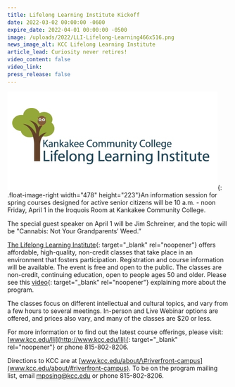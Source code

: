 ```yaml
---
title: Lifelong Learning Institute Kickoff
date: 2022-03-02 00:00:00 -0600
expire_date: 2022-04-01 00:00:00 -0500
image: /uploads/2022/LLI-Lifelong-Learning466x516.png
news_image_alt: KCC Lifelong Learning Institute
article_lead: Curiosity never retires!
video_content: false
video_link:
press_release: false
---
```

![](/uploads/2022/lli-lifelong-learning478x223.png){: .float-image-right width="478" height="223"}An information session for spring courses designed for active senior citizens will be 10 a.m. - noon Friday, April 1 in the Iroquois Room at Kankakee Community College.&nbsp;

The special guest speaker on April 1 will be Jim Schreiner, and the topic will be "Cannabis: Not Your Grandparents’ Weed.”

[The Lifelong Learning Institute](http://www.kcc.edu/lli){: target="_blank" rel="noopener"} offers affordable, high-quality, non-credit classes that take place in an environment that fosters participation. Registration and course information will be available. The event is free and open to the public. The classes are non-credit, continuing education, open to people ages 50 and older. Please see this [video](https://www.youtube.com/watch?v=eWohwTmFZK0){: target="_blank" rel="noopener"}&nbsp;explaining more about the program.

The classes focus on different intellectual and cultural topics, and vary from a few hours to several meetings. In-person and Live Webinar options are offered, and prices also vary, and many of the classes are $20 or less.

For more information or to find out the latest course offerings, please visit: [www.kcc.edu/lli](http://www.kcc.edu/lli){: target="_blank" rel="noopener"}&nbsp;or phone 815-802-8206.&nbsp;&nbsp;

Directions to KCC are at [www.kcc.edu/about/\#riverfront-campus](www.kcc.edu/about/#riverfront-campus). To be on the program mailing list, email [mposing@kcc.edu](mailto:mposing@kcc.edu) or phone 815-802-8206.
